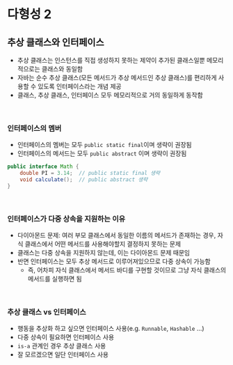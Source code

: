 # 다형성 2

## 추상 클래스와 인터페이스

- 추상 클래스는 인스턴스를 직접 생성하지 못하는 제약이 추가된 클래스일뿐 메모리적으로는 클래스와 동일함
- 자바는 순수 추상 클래스(모든 메서드가 추상 메서드인 추상 클래스)를 편리하게 사용할 수 있도록 인터페이스라는 개념 제공
- 클래스, 추상 클래스, 인터페이스 모두 메모리적으로 거의 동일하게 동작함

<br>

### 인터페이스의 멤버

- 인터페이스의 멤버는 모두 `public static final`이며 생략이 권장됨
- 인터페이스의 메서드는 모두 `public abstract` 이며 생략이 권장됨

```java
public interface Math {
    double PI = 3.14;  // public static final 생략
    void calculate();  // public abstract 생략
}
```

<br>

### 인터페이스가 다중 상속을 지원하는 이유

- 다이아몬드 문제: 여러 부모 클래스에서 동일한 이름의 메서드가 존재하는 경우, 자식 클래스에서 어떤 메서드를 사용해야할지 결정하지 못하는 문제
- 클래스는 다중 상속을 지원하지 않는데, 이는 다이아몬드 문제 때문임
- 반면 인터페이스는 모두 추상 메서드로 이루어져있으므로 다중 상속이 가능함
  - 즉, 어차피 자식 클래스에서 메서드 바디를 구현할 것이므로 그냥 자식 클래스의 메서드를 실행하면 됨


<br>

### 추상 클래스 vs 인터페이스

- 행동을 추상화 하고 싶으면 인터페이스 사용(e.g. `Runnable`, `Hashable` ...)
- 다중 상속이 필요하면 인터페이스 사용
- `is-a` 관계인 경우 추상 클래스 사용
- 잘 모르겠으면 일단 인터페이스 사용